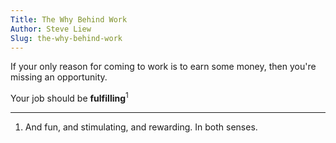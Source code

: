 ```yaml
---
Title: The Why Behind Work
Author: Steve Liew
Slug: the-why-behind-work
---
```


If your only reason for coming to work is to earn some money, then you're missing an opportunity.

Your job should be **fulfilling**<sup>1</sup>

---

1. And fun, and stimulating, and rewarding. In both senses.
